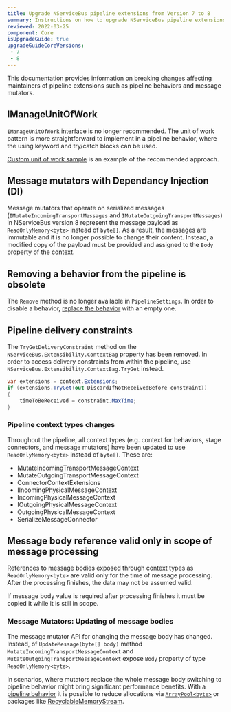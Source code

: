 ```yaml
---
title: Upgrade NServiceBus pipeline extensions from Version 7 to 8
summary: Instructions on how to upgrade NServiceBus pipeline extensions do from version 7 to version 8.
reviewed: 2022-03-25
component: Core
isUpgradeGuide: true
upgradeGuideCoreVersions:
 - 7
 - 8
---
```


This documentation provides information on breaking changes affecting maintainers of pipeline extensions such as pipeline behaviors and message mutators.

## IManageUnitOfWork

`IManageUnitOfWork` interface is no longer recommended. The unit of work pattern is more straightforward to implement in a pipeline behavior, where the using keyword and try/catch blocks can be used.

[Custom unit of work sample](/samples/pipeline/unit-of-work/) is an example of the recommended approach.

## Message mutators with Dependancy Injection (DI)

Message mutators that operate on serialized messages (`IMutateIncomingTransportMessages` and `IMutateOutgoingTransportMessages`) in NServiceBus version 8 represent the message payload as `ReadOnlyMemory<byte>` instead of `byte[]`. As a result, the messages are immutable and it is no longer possible to change their content. Instead, a modified copy of the payload must be provided and assigned to the `Body` property of the context.

## Removing a behavior from the pipeline is obsolete

The `Remove` method is no longer available in `PipelineSettings`. In order to disable a behavior, [replace the behavior](/nservicebus/pipeline/manipulate-with-behaviors.md?version=core_8#disable-an-existing-step) with an empty one.

## Pipeline delivery constraints

The `TryGetDeliveryConstraint` method on the `NServiceBus.Extensibility.ContextBag` property has been removed. In order to access delivery constraints from within the pipeline, use `NServiceBus.Extensibility.ContextBag.TryGet` instead.

```csharp
var extensions = context.Extensions;
if (extensions.TryGet(out DiscardIfNotReceivedBefore constraint))
{
    timeToBeReceived = constraint.MaxTime;
}
```

### Pipeline context types changes

Throughout the pipeline, all context types (e.g. context for behaviors, stage connectors, and message mutators) have been updated to use `ReadOnlyMemory<byte>` instead of `byte[]`. These are:

* MutateIncomingTransportMessageContext
* MutateOutgoingTransportMessageContext
* ConnectorContextExtensions
* IIncomingPhysicalMessageContext
* IncomingPhysicalMessageContext
* IOutgoingPhysicalMessageContext
* OutgoingPhysicalMessageContext
* SerializeMessageConnector

## Message body reference valid only in scope of message processing

References to message bodies exposed through context types as `ReadOnlyMemory<byte>` are valid only for the time of message processing. After the processing finishes, the data may not be assumed valid.

If message body value is required after processing finishes it must be copied it while it is still in scope.

### Message Mutators: Updating of message bodies

The message mutator API for changing the message body has changed. Instead, of `UpdateMessage(byte[] body)` method `MutateIncomingTransportMessageContext` and `MutateOutgoingTransportMessageContext` expose `Body` property of type `ReadOnlyMemory<byte>`.

In scenarios, where mutators replace the whole message body switching to pipeline behavior might bring significant performance benefits. With a [pipeline behavior](/nservicebus/pipeline/manipulate-with-behaviors.md) it is possible to reduce allocations via [`ArrayPool<byte>`](https://docs.microsoft.com/en-us/dotnet/api/system.buffers.arraypool-1) or packages like [RecyclableMemoryStream](https://github.com/Microsoft/Microsoft.IO.RecyclableMemoryStream).
